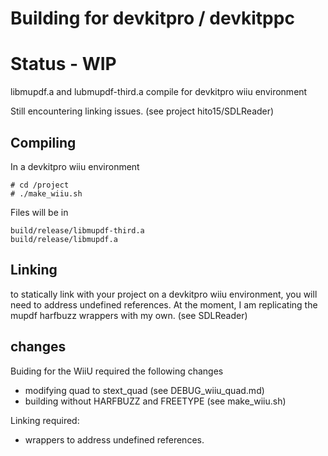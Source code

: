 # Building for devkitpro / devkitppc

# Status - WIP

libmupdf.a and lubmupdf-third.a compile for devkitpro wiiu environment

Still encountering linking issues.  (see project hito15/SDLReader)

## Compiling

In a devkitpro wiiu environment

```
# cd /project
# ./make_wiiu.sh
```
Files will be in 
```
build/release/libmupdf-third.a
build/release/libmupdf.a
```
## Linking

to statically link with your project on a devkitpro wiiu environment, 
you will need to address undefined references. 
At the moment, I am replicating the mupdf harfbuzz wrappers with my own.  (see SDLReader)


## changes
Buiding for the WiiU required the following changes

* modifying quad to stext_quad (see DEBUG_wiiu_quad.md)
* building without HARFBUZZ and FREETYPE  (see make_wiiu.sh)

Linking required:

* wrappers to address undefined references.

